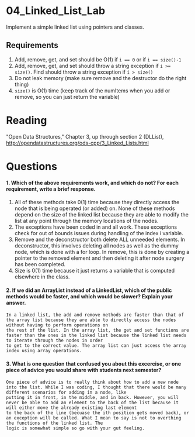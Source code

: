 04_Linked_List_Lab
==================

Implement a simple linked list using pointers and classes.

Requirements
------------

1. Add, remove, get, and set should be O(1) if `i == 0` or if `i == size()-1`
2. Add, remove, get, and set should throw a string exception if `i >= size()`. Find should throw a string exception if `i > size()`
3. Do not leak memory (make sure remove and the destructor do the right thing)
4. `size()` is O(1) time (keep track of the numItems when you add or remove, so you can just return the variable)

Reading
=======
"Open Data Structures," Chapter 3, up through section 2 (DLList), http://opendatastructures.org/ods-cpp/3_Linked_Lists.html

Questions
=========

#### 1. Which of the above requirements work, and which do not? For each requirement, write a brief response.

1. All of these methods take 0(1) time because they directly access the node that is being operated (or added) on. None of these methods depend on the size of the linked list because
	they are able to modify the list at any point through the memory locations of the nodes.
2. The exceptions have been coded in and all work. These exceptions check for out of bounds issues during handling of the index i variable.
3. Remove and the deconstructor both delete ALL unneeded elements. In deconstructor, this involves deleting all nodes as well as the dummy node, which is done with a for loop. In remove,
	this is done by creating a pointer to the removed element and then deleting it after node surgery has been completed.
4. Size is 0(1) time because it just returns a variable that is computed elsewhere in the class.

#### 2. If we did an ArrayList instead of a LinkedList, which of the public methods would be faster, and which would be slower? Explain your answer.
	In a linked list, the add and remove methods are faster than that of the array list because they are able to directly access the nodes without having to perform operations on
	the rest of the list. In the array list, the get and set functions are faster than the ones in the linked list because the linked list needs to iterate through the nodes in order
	to get to the correct value. The array list can just access the array index using array operations.

#### 3. What is one question that confused you about this excercise, or one piece of advice you would share with students next semester?
	One piece of advice is to really think about how to add a new node into the list. While I was coding, I thought that there would be many different scenarios for adding in a node, like
	putting it in front, in the middle, and in back. However, you will never be able to add an element to the back of the list because it will either move the already existing last element
	to the back of the line (becuase the ith position gets moved back), or an exception will be called. What I mean to say is not to overthing the functions of the linked list. The 
	logic is somewhat simple so go with your gut feeling.
